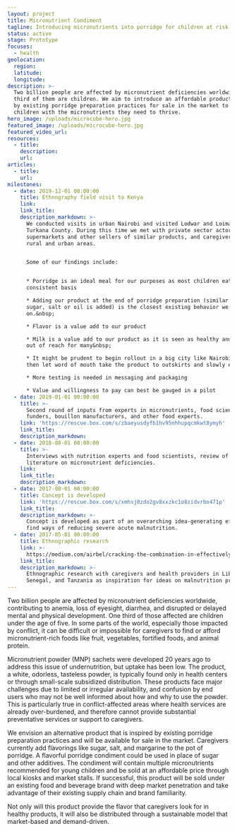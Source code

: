 ```yaml
---
layout: project
title: Micronutrient Condiment
tagline: Introducing micronutrients into porridge for children at risk of malnutrition
status: active
stage: Prototype
focuses:
  - health
geolocation:
  region:
  latitude:
  longitude:
description: >-
  Two billion people are affected by micronutrient deficiencies worldwide. One
  third of them are children. We aim to introduce an affordable product inspired
  by existing porridge preparation practices for sale in the market to reach
  children with the micronutrients they need to thrive.
hero_image: /uploads/microcube-hero.jpg
featured_image: /uploads/microcube-hero.jpg
featured_video_url:
resources:
  - title:
    description:
    url:
articles:
  - title:
    url:
milestones:
  - date: 2019-12-01 00:00:00
    title: Ethnography field visit to Kenya
    link:
    link_title:
    description_markdown: >-
      We conducted visits in urban Nairobi and visited Lodwar and Loima in
      Turkana County. During this time we met with private sector actors,
      supermarkets and other sellers of similar products, and caregivers in
      rural and urban areas.


      Some of our findings include:


      * Porridge is an ideal meal for our purposes as most children eat it on a
      consistent basis

      * Adding our product at the end of porridge preparation (similar to how
      sugar, salt or oil is added) is the closest existing behavior we can build
      on.&nbsp;

      * Flavor is a value add to our product

      * Milk is a value add to our product as it is seen as healthy and can be
      out of reach for many&nbsp;

      * It might be prudent to begin rollout in a big city like Nairobi, and
      then let word of mouth take the product to outskirts and slowly expand

      * More testing is needed in messaging and packaging

      * Value and willingness to pay can best be gauged in a pilot
  - date: 2019-01-01 00:00:00
    title: >-
      Second round of inputs from experts in micronutrients, food scientists,
      funders, bouillon manufacturers, and other food experts.
    link: 'https://rescue.box.com/s/zbaeyusdyfb1hv95nhhupqcmkwt8ymyh'
    link_title:
    description_markdown:
  - date: 2018-08-01 00:00:00
    title: >-
      Interviews with nutrition experts and food scientists, review of existing
      literature on micronutrient deficiencies.
    link:
    link_title:
    description_markdown:
  - date: 2017-08-01 00:00:00
    title: Concept is developed
    link: 'https://rescue.box.com/s/xmhsj0zdo2gv8xxzkc1o8zidvrbo471p'
    link_title:
    description_markdown: >-
      Concept is developed as part of an overarching idea-generating effort to
      find ways of reducing severe acute malnutrition.
  - date: 2017-05-01 00:00:00
    title: Ethnographic research
    link: >-
      https://medium.com/airbel/cracking-the-combination-in-effectively-preventing-malnutrition-f7f87dc4d145
    link_title:
    description_markdown: >-
      Ethnographic research with caregivers and health providers in Liberia,
      Senegal, and Tanzania as inspiration for ideas on malnutrition prevention.
---
```


Two billion people are affected by micronutrient deficiencies worldwide, contributing to anemia, loss of eyesight, diarrhea, and disrupted or delayed mental and physical development. One third of those affected are children under the age of five. In some parts of the world, especially those impacted by conflict, it can be difficult or impossible for caregivers to find or afford micronutrient-rich foods like fruit, vegetables, fortified foods, and animal protein.

Micronutrient powder (MNP) sachets were developed 20 years ago to address this issue of undernutrition, but uptake has been low. The product, a white, odorless, tasteless powder, is typically found only in health centers or through small-scale subsidized distribution. These products face major challenges due to limited or irregular availability, and confusion by end users who may not be well informed about how and why to use the powder. This is particularly true in conflict-affected areas where health services are already over-burdened, and therefore cannot provide substantial preventative services or support to caregivers.

We envision an alternative product that is inspired by existing porridge preparation practices and will be available for sale in the market. Caregivers currently add flavorings like sugar, salt, and margarine to the pot of porridge. A flavorful porridge condiment could be used in place of sugar and other additives. The condiment will contain multiple micronutrients recommended for young children and be sold at an affordable price through local kiosks and market stalls. If successful, this product will be sold under an existing food and beverage brand with deep market penetration and take advantage of their existing supply chain and brand familiarity.

Not only will this product provide the flavor that caregivers look for in healthy products, it will also be distributed through a sustainable model that market-based and demand-driven.